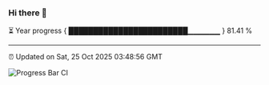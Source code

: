 ### Hi there 👋

⏳ Year progress { ████████████████████████▁▁▁▁▁▁ } 81.41 %

---

⏰ Updated on Sat, 25 Oct 2025 03:48:56 GMT

![Progress Bar CI](https://github.com/IshwaranRudhara/GIT-ACTION/workflows/Progress%20Bar%20CI/badge.svg)
